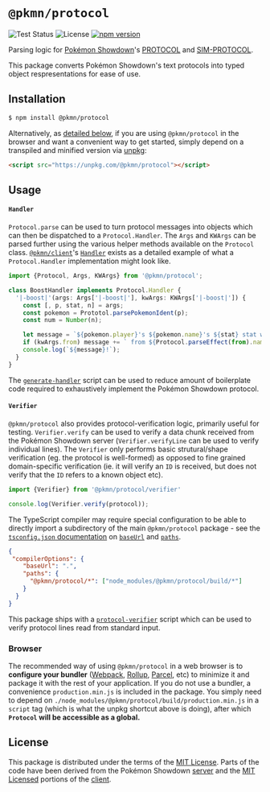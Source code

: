 # `@pkmn/protocol`

![Test Status](https://github.com/pkmn/ps/workflows/Tests/badge.svg)
![License](https://img.shields.io/badge/License-MIT-blue.svg)
[![npm version](https://img.shields.io/npm/v/@pkmn/protocol.svg)](https://www.npmjs.com/package/@pkmn/protocol)

Parsing logic for [Pokémon Showdown](https://pokemonshowdown.com)'s
[PROTOCOL](https://github.com/smogon/pokemon-showdown/blob/master/PROTOCOL.md) and
[SIM-PROTOCOL](https://github.com/smogon/pokemon-showdown/blob/master/sim/SIM-PROTOCOL.md).

This package converts Pokémon Showdown's text protocols into typed object
respresentations for ease of use.

## Installation

```sh
$ npm install @pkmn/protocol
```

Alternatively, as [detailed below](#browser), if you are using `@pkmn/protocol` in the browser and
want a convenient way to get started, simply depend on a transpiled and minified version via
[unpkg](https://unpkg.com/):

```html
<script src="https://unpkg.com/@pkmn/protocol"></script>
```

## Usage

#### `Handler`

`Protocol.parse` can be used to turn protocol messages into objects which can then be dispatched to
a `Protocol.Handler`. The `Args` and `KWArgs` can be parsed further using the various helper methods
available on the `Protocol` class. [`@pkmn/client`](../client)'s
[`Handler`](../client/src/handler.ts) exists as a detailed example of what a `Protocol.Handler`
implementation might look like.

```ts
import {Protocol, Args, KWArgs} from '@pkmn/protocol';

class BoostHandler implements Protocol.Handler {
  '|-boost|'(args: Args['|-boost|'], kwArgs: KWArgs['|-boost|']) {
    const [, p, stat, n] = args;
    const pokemon = Prototol.parsePokemonIdent(p);
    const num = Number(n);

    let message = `${pokemon.player}'s ${pokemon.name}'s ${stat} stat was boosted by ${num}`;
    if (kwArgs.from) message += ` from ${Protocol.parseEffect(from).name}`;
    console.log(`${message}!`);
  }
}
```

The [`generate-handler`](generate-handler) script can be used to reduce amount of boilerplate code
required to exhaustively implement the Pokémon Showdown protocol.

#### `Verifier`

`@pkmn/protocol` also provides protocol-verification logic, primarily useful for testing.
`Verifier.verify` can be used to verify a data chunk received from the Pokémon Showdown server
(`Verifier.verifyLine` can be used to verify individual lines). The `Verifier` only performs basic
strutural/shape verification (eg. the protocol is well-formed) as opposed to fine grained
domain-specific verification (ie. it will verify an `ID` is received, but does not verify that the
`ID` refers to a known object etc).

```ts
import {Verifier} from '@pkmn/protocol/verifier'

console.log(Verifier.verify(protocol));
```

The TypeScript compiler may require special configuration to be able to directly import a
subdirectory of the main `@pkmn/protocol` package - see the
[`tsconfig.json` documentation](https://www.typescriptlang.org/tsconfig) on
[`baseUrl`](https://www.typescriptlang.org/tsconfig#baseUrl) and
[`paths`](https://www.typescriptlang.org/tsconfig#paths).

```json
{
 "compilerOptions": {
    "baseUrl": ".",
    "paths": {
      "@pkmn/protocol/*": ["node_modules/@pkmn/protocol/build/*"]
    }
  }
}
```

This package ships with a [`protocol-verifier`](protocol-verifier) script which can be used to
verify protocol lines read from standard input.

### Browser

The recommended way of using `@pkmn/protocol` in a web browser is to **configure your bundler**
([Webpack](https://webpack.js.org/), [Rollup](https://rollupjs.org/),
[Parcel](https://parceljs.org/), etc) to minimize it and package it with the rest of your
application. If you do not use a bundler, a convenience `production.min.js` is included in the
package. You simply need to depend on `./node_modules/@pkmn/protocol/build/production.min.js` in a
`script` tag (which is what the unpkg shortcut above is doing), after which **`Protocol` will be
accessible as a global.**

## License

This package is distributed under the terms of the [MIT License](LICENSE). Parts of the code have
been derived from the Pokémon Showdown [server](https://github.com/smogon/pokemon-showdown) and the
[MIT Licensed](https://github.com/smogon/pokemon-showdown-client/blob/master/src/battle.ts#L6)
portions of the [client](https://github.com/smogon/pokemon-showdown-client).
